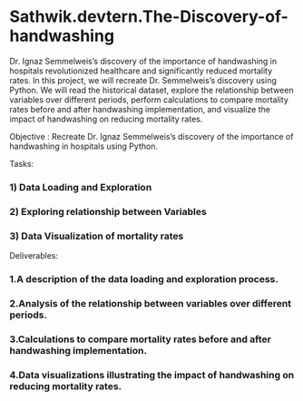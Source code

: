 # Sathwik.devtern.The-Discovery-of-handwashing
Dr. Ignaz Semmelweis’s discovery of the importance of handwashing in hospitals revolutionized healthcare and significantly reduced mortality rates. In this project, we will recreate Dr. Semmelweis’s discovery using Python. We will read the historical dataset, explore the relationship between variables over different periods, perform calculations to compare mortality rates before and after handwashing implementation, and visualize the impact of handwashing on reducing mortality rates.

Objective :
Recreate Dr. Ignaz Semmelweis’s discovery of the importance of handwashing in hospitals using Python.

Tasks:

### 1) Data Loading and Exploration
### 2) Exploring relationship between Variables
### 3) Data Visualization of mortality rates
   
Deliverables:

### 1.A description of the data loading and exploration process.
### 2.Analysis of the relationship between variables over different periods.
### 3.Calculations to compare mortality rates before and after handwashing implementation.
### 4.Data visualizations illustrating the impact of handwashing on reducing mortality rates.
